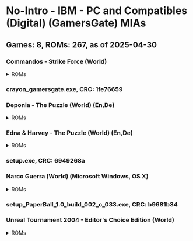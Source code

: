 # No-Intro - IBM - PC and Compatibles (Digital) (GamersGate) MIAs
## Games: 8, ROMs: 267, as of 2025-04-30

### Commandos - Strike Force (World)
<details>
<summary>ROMs</summary>

- setup-1.bin, CRC: 905f5a10
- setup-10.bin, CRC: fe7709f8
- setup-100.bin, CRC: dc92081b
- setup-101.bin, CRC: 81af73f8
- setup-102.bin, CRC: df680bf0
- setup-103.bin, CRC: 62116a7f
- setup-104.bin, CRC: bc592f4f
- setup-105.bin, CRC: b1e4aad2
- setup-106.bin, CRC: 58f00d4d
- setup-107.bin, CRC: dda17368
- setup-108.bin, CRC: 39709c2d
- setup-109.bin, CRC: 1b0f8eec
- setup-11.bin, CRC: 026270ae
- setup-110.bin, CRC: 9686d1da
- setup-111.bin, CRC: 991f10f3
- setup-112.bin, CRC: c20d9304
- setup-113.bin, CRC: f71a3a2f
- setup-114.bin, CRC: b97dedcd
- setup-115.bin, CRC: 141713d7
- setup-116.bin, CRC: 27b78cbe
- setup-117.bin, CRC: c34d6817
- setup-118.bin, CRC: e4ea47f3
- setup-119.bin, CRC: 25c38139
- setup-12.bin, CRC: 0651321a
- setup-120.bin, CRC: 50e0b7e3
- setup-121.bin, CRC: bad4cf2c
- setup-122.bin, CRC: 23a837d2
- setup-123.bin, CRC: a58b632e
- setup-124.bin, CRC: f3583c14
- setup-125.bin, CRC: 555d07fb
- setup-126.bin, CRC: f20afed0
- setup-127.bin, CRC: d6cdb6fe
- setup-128.bin, CRC: 833b8d5c
- setup-129.bin, CRC: cdf312a6
- setup-13.bin, CRC: a27aba23
- setup-130.bin, CRC: ef3e23d3
- setup-131.bin, CRC: cad81c57
- setup-132.bin, CRC: e4da34ed
- setup-133.bin, CRC: d156df26
- setup-134.bin, CRC: 65ce1d66
- setup-135.bin, CRC: bc820ae5
- setup-136.bin, CRC: 072657af
- setup-137.bin, CRC: 249a6186
- setup-138.bin, CRC: 6a5d813e
- setup-139.bin, CRC: 39f68609
- setup-14.bin, CRC: 0eaeb8a3
- setup-140.bin, CRC: f110908c
- setup-141.bin, CRC: df0d1847
- setup-142.bin, CRC: 4e83712f
- setup-143.bin, CRC: c16efdb7
- setup-144.bin, CRC: af66cb4a
- setup-145.bin, CRC: ce549028
- setup-146.bin, CRC: 0b853d88
- setup-147.bin, CRC: 2cf2eaff
- setup-148.bin, CRC: 4392047d
- setup-149.bin, CRC: 6aab2e84
- setup-15.bin, CRC: 4482933c
- setup-150.bin, CRC: 10c1f615
- setup-151.bin, CRC: 05207cdf
- setup-152.bin, CRC: 7ed16813
- setup-153.bin, CRC: 8e1157ee
- setup-154.bin, CRC: af42b0e6
- setup-155.bin, CRC: 60d8dc41
- setup-156.bin, CRC: c166f8fb
- setup-157.bin, CRC: 5fe5bd87
- setup-158.bin, CRC: b2bd1947
- setup-159.bin, CRC: 316dd2fa
- setup-16.bin, CRC: 38eb1a60
- setup-160.bin, CRC: 5aaf4ebe
- setup-161.bin, CRC: 79256079
- setup-162.bin, CRC: 15658581
- setup-163.bin, CRC: 87ddaedb
- setup-164.bin, CRC: ef574036
- setup-165.bin, CRC: bafcae9e
- setup-166.bin, CRC: 4cb8e28c
- setup-167.bin, CRC: 29043fb2
- setup-168.bin, CRC: c9bc5611
- setup-169.bin, CRC: d95906f2
- setup-17.bin, CRC: 590e8b28
- setup-170.bin, CRC: f2ad7c66
- setup-171.bin, CRC: 60dd4bba
- setup-172.bin, CRC: ed734c37
- setup-173.bin, CRC: d1354af3
- setup-174.bin, CRC: 5ec3728c
- setup-175.bin, CRC: 42861523
- setup-176.bin, CRC: 5670e70f
- setup-177.bin, CRC: 5f2488ff
- setup-178.bin, CRC: b158e4ee
- setup-179.bin, CRC: e56f09a1
- setup-18.bin, CRC: 0a465304
- setup-180.bin, CRC: 251bafe9
- setup-181.bin, CRC: e86e15eb
- setup-182.bin, CRC: ed73d5f0
- setup-183.bin, CRC: 1b8a6dfd
- setup-184.bin, CRC: 3b69a35e
- setup-185.bin, CRC: 7a6be0ef
- setup-186.bin, CRC: bd1d9c0f
- setup-187.bin, CRC: 0f3a344d
- setup-188.bin, CRC: d2061839
- setup-189.bin, CRC: 04b7771c
- setup-19.bin, CRC: 6250ccd6
- setup-190.bin, CRC: 1c8fd1bf
- setup-191.bin, CRC: b680a8b6
- setup-192.bin, CRC: 65a2ec23
- setup-193.bin, CRC: 3771bd3a
- setup-194.bin, CRC: e0de53a1
- setup-195.bin, CRC: 07de3ddf
- setup-196.bin, CRC: 05e374e9
- setup-197.bin, CRC: 9ae3d4f7
- setup-198.bin, CRC: 07ec1849
- setup-199.bin, CRC: cae32ad0
- setup-2.bin, CRC: 62582da5
- setup-20.bin, CRC: a93d5a3c
- setup-200.bin, CRC: ae4c1313
- setup-201.bin, CRC: 11dbbdcf
- setup-202.bin, CRC: df091ab9
- setup-203.bin, CRC: 11fbf4fa
- setup-204.bin, CRC: da1c1567
- setup-205.bin, CRC: 69544e71
- setup-206.bin, CRC: 4e25d086
- setup-207.bin, CRC: 0f759f06
- setup-208.bin, CRC: 1625610f
- setup-209.bin, CRC: 462e2024
- setup-21.bin, CRC: 098529fd
- setup-210.bin, CRC: 8971ccaa
- setup-211.bin, CRC: 702dc5b1
- setup-212.bin, CRC: 93c783f1
- setup-213.bin, CRC: 465e63e3
- setup-214.bin, CRC: 5c31aa14
- setup-215.bin, CRC: afcf01b1
- setup-216.bin, CRC: 1dca9218
- setup-217.bin, CRC: d18d60ab
- setup-218.bin, CRC: 361a0a2f
- setup-219.bin, CRC: dac9cf3b
- setup-22.bin, CRC: 49310b10
- setup-220.bin, CRC: 959fb680
- setup-221.bin, CRC: 2b495c21
- setup-222.bin, CRC: de0ef7f5
- setup-223.bin, CRC: c1c0b4eb
- setup-224.bin, CRC: 10e2d98a
- setup-225.bin, CRC: b7cf30d0
- setup-226.bin, CRC: a7f988be
- setup-227.bin, CRC: 03f52040
- setup-228.bin, CRC: 580677cf
- setup-229.bin, CRC: b7d3b39a
- setup-23.bin, CRC: b938c589
- setup-230.bin, CRC: 9f15b249
- setup-231.bin, CRC: 9767bc6b
- setup-232.bin, CRC: 69038a07
- setup-233.bin, CRC: 1bb6a137
- setup-234.bin, CRC: a3c61959
- setup-235.bin, CRC: 9e0c5457
- setup-236.bin, CRC: aead0e48
- setup-237.bin, CRC: 86effc9a
- setup-238.bin, CRC: 3ac9ef3f
- setup-239.bin, CRC: 3dd507e4
- setup-24.bin, CRC: 7363a571
- setup-240.bin, CRC: bda7bc86
- setup-241.bin, CRC: ab01d000
- setup-242.bin, CRC: 8214b8fd
- setup-243.bin, CRC: 35258c1e
- setup-244.bin, CRC: afc22db3
- setup-245.bin, CRC: c236ec40
- setup-246.bin, CRC: 099e1488
- setup-247.bin, CRC: bf8176f9
- setup-248.bin, CRC: 5b945e71
- setup-249.bin, CRC: ff874e5d
- setup-25.bin, CRC: 5dd1245b
- setup-250.bin, CRC: ec024413
- setup-26.bin, CRC: 6b283aa7
- setup-27.bin, CRC: 22494db0
- setup-28.bin, CRC: 2ac6e178
- setup-29.bin, CRC: 8d1b378d
- setup-3.bin, CRC: bac210aa
- setup-30.bin, CRC: de637552
- setup-31.bin, CRC: f029ed34
- setup-32.bin, CRC: 86262957
- setup-33.bin, CRC: a0db2c72
- setup-34.bin, CRC: e6e9b453
- setup-35.bin, CRC: 0e46d9dd
- setup-36.bin, CRC: c873fec9
- setup-37.bin, CRC: 205e1f55
- setup-38.bin, CRC: 9603cd17
- setup-39.bin, CRC: e44353e4
- setup-4.bin, CRC: dd12a8dd
- setup-40.bin, CRC: a825df22
- setup-41.bin, CRC: 7a71afcf
- setup-42.bin, CRC: da31f9f7
- setup-43.bin, CRC: a6c68f26
- setup-44.bin, CRC: 16b93c46
- setup-45.bin, CRC: 8a71113d
- setup-46.bin, CRC: 0387c858
- setup-47.bin, CRC: 6e11cf01
- setup-48.bin, CRC: 5c81e42b
- setup-49.bin, CRC: d80d208a
- setup-5.bin, CRC: 52f45367
- setup-50.bin, CRC: 73899273
- setup-51.bin, CRC: dee8898a
- setup-52.bin, CRC: cf25512d
- setup-53.bin, CRC: a480bb17
- setup-54.bin, CRC: e96acd46
- setup-55.bin, CRC: 2584f3e0
- setup-56.bin, CRC: faaf62f4
- setup-57.bin, CRC: 3ed28f73
- setup-58.bin, CRC: faf407ba
- setup-59.bin, CRC: a71155e0
- setup-6.bin, CRC: a974454b
- setup-60.bin, CRC: 724368e5
- setup-61.bin, CRC: 079ed531
- setup-62.bin, CRC: b7b2d6ad
- setup-63.bin, CRC: 1deea9eb
- setup-64.bin, CRC: 92e2e278
- setup-65.bin, CRC: d387e06c
- setup-66.bin, CRC: 3944093a
- setup-67.bin, CRC: 6c0ee3aa
- setup-68.bin, CRC: f6d88dd6
- setup-69.bin, CRC: 29d0eec7
- setup-7.bin, CRC: 59673ab9
- setup-70.bin, CRC: 1a7333ec
- setup-71.bin, CRC: ec19b535
- setup-72.bin, CRC: b2816003
- setup-73.bin, CRC: 86570414
- setup-74.bin, CRC: f68f2b43
- setup-75.bin, CRC: e256ef5a
- setup-76.bin, CRC: 13a1db23
- setup-77.bin, CRC: c0266565
- setup-78.bin, CRC: 7aee594a
- setup-79.bin, CRC: 8cbf16ab
- setup-8.bin, CRC: 932051bc
- setup-80.bin, CRC: 53b6d1eb
- setup-81.bin, CRC: 17c5ab2a
- setup-82.bin, CRC: 4273c202
- setup-83.bin, CRC: c6246fcc
- setup-84.bin, CRC: 5badc58d
- setup-85.bin, CRC: 30020ad2
- setup-86.bin, CRC: 0688c18d
- setup-87.bin, CRC: c42b2fa1
- setup-88.bin, CRC: aa60a5e8
- setup-89.bin, CRC: 3ff16ee8
- setup-9.bin, CRC: b5e74ec5
- setup-90.bin, CRC: 49f4191a
- setup-91.bin, CRC: d85cad49
- setup-92.bin, CRC: b6e2c8bf
- setup-93.bin, CRC: e9edf4a7
- setup-94.bin, CRC: 75ccc62b
- setup-95.bin, CRC: 852639f9
- setup-96.bin, CRC: d208ef86
- setup-97.bin, CRC: f722719a
- setup-98.bin, CRC: 40d4c9e8
- setup-99.bin, CRC: 4c3ad16d
- setup.exe, CRC: 61574a3e
</details>

### crayon_gamersgate.exe, CRC: 1fe76659
### Deponia - The Puzzle (World) (En,De)
<details>
<summary>ROMs</summary>

- Deponia – The Puzzle.exe, CRC: 6d8f91bd
- DeponiaThe Puzzle_PC_FULL_1.0_DE_Daedalic_noDRM.exe, CRC: 4f7cdd1c
</details>

### Edna & Harvey - The Puzzle (World) (En,De)
<details>
<summary>ROMs</summary>

- Edna & Harvey – The Puzzle.exe, CRC: 308c46c2
- EdnaHarveyThe Puzzle_PC_FULL_1.0_EN_DE_Daedalic_noDRM.exe, CRC: 67f39845
</details>

### setup.exe, CRC: 6949268a
### Narco Guerra (World) (Microsoft Windows, OS X)
<details>
<summary>ROMs</summary>

- narcoguerra1.0-setup.exe, CRC: 6f1898e6
- NarcoGuerra1.0.dmg, CRC: 7c9e0bb9
</details>

### setup_PaperBall_1.0_build_002_c_033.exe, CRC: b9681b34
### Unreal Tournament 2004 - Editor's Choice Edition (World)
<details>
<summary>ROMs</summary>

- setup-1.bin, CRC: 3a2e6f74
- setup-2.bin, CRC: 42e22f00
- setup-3.bin, CRC: 7e4a33d3
- setup-4(2).bin, CRC: 1e3dc0b5
- setup-4.bin, CRC: c64776a9
- setup.exe, CRC: 00943caa
- Unreal Tournament 2004 Editor’s Choice Edition.exe, CRC: 635413be
</details>

